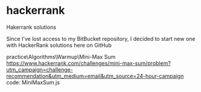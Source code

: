 # hackerrank
Hakerrank solutions


Since I've lost access to my BitBucket repository, I decided to start new one with HackerRank solutions here on GitHub

practice\Algorithms\Warmup\Mini-Max Sum
https://www.hackerrank.com/challenges/mini-max-sum/problem?utm_campaign=challenge-recommendation&utm_medium=email&utm_source=24-hour-campaign
code: MiniMaxSum.js
